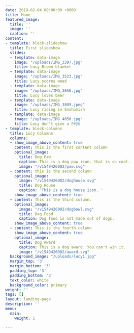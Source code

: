 ```yaml
---
date: 2019-02-04 08:00:00 +0000
title: Home
featured_image:
  title: ''
  image: ''
  caption: ''
content:
- template: block-slideshow
  title: First slideshow
  slides:
  - template: data-image
    image: "/uploads/IMG_3397.jpg"
    title: Lucy Brown blanket
  - template: data-image
    image: "/uploads/IMG_3523.jpg"
    title: Lucy scores weed
  - template: data-image
    image: "/uploads/IMG_3656.jpg"
    title: Lucy loves beer
  - template: data-image
    image: "/uploads/IMG_3809.jpeg"
    title: Lucy riding in Snohomish
  - template: data-image
    image: "/uploads/IMG_4050.jpg"
    title: Lucy don't give a F#@K
- template: block-columns
  title: Lucy Columns
  columns:
  - show_image_above_content: true
    content: This is the first content column
    optional_image:
      title: Dog Paw
      caption: This is a dog paw icon. that is so cool.
      image: "/v1549426002/paw.svg"
  - content: this is the second column
    optional_image:
      image: "/v1549426002/doghouse.svg"
      title: Dog House
      caption: 'This is a dog house icon. '
    show_image_above_content: true
  - content: This is the third column.
    optional_image:
      image: "/v1549426002/dogbowl.svg"
      title: Dog Food
      caption: Dog food is not made out of dogs.
    show_image_above_content: true
  - content: This is the fourth column
    show_image_above_content: true
    optional_image:
      title: Dog Award
      caption: This is a dog award. You can't win it.
      image: "/v1549426002/award.svg"
  background_image: "/uploads/lucy1.jpg"
  margin_top: '3'
  margin_bottom: '3'
  padding_top: '3'
  padding_bottom: '3'
  text_color: white
  background_color: primary
weight: ''
tags: []
layout: landing-page
description: ''
menu:
  main:
    weight: 1

---
```


